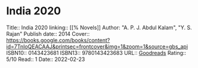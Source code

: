 # India 2020

Title:: India 2020
linking:: [[% Novels]] 
Author: "A. P. J. Abdul Kalam", "Y. S. Rajan"
Publish date:: 2014
Cover:: https://books.google.com/books/content?id=7TnIoQEACAAJ&printsec=frontcover&img=1&zoom=1&source=gbs_api
ISBN10:: 0143423681
ISBN13:: 9780143423683
URL:: [Goodreads](https://www.goodreads.com/search?qid=&q=9780143423683)
Rating:: 5/10
Read:: 1
Date:: 2022-02-23